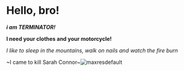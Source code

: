 # Hello, bro!

***i am TERMINATOR!***

**I need your clothes and your motorcycle!**

_I like to sleep in the mountains, walk on nails and watch the fire burn_

~I came to kill Sarah Connor~![maxresdefault](https://user-images.githubusercontent.com/127300490/224541540-5a46548b-6a3a-46ad-a358-1bbd6465c216.jpg)
